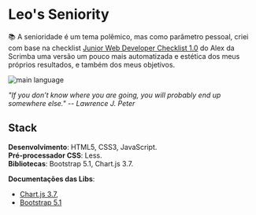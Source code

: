 # Leo's Seniority
📚 A senioridade é um tema polêmico, mas como parâmetro pessoal, criei com base na checklist [Junior Web Developer Checklist 1.0](https://www.notion.so/Junior-Web-Developer-Checklist-1-0-13f79e255d75430e97e6e99617cddb74) do Alex da Scrimba uma versão um pouco mais automatizada e estética dos meus próprios resultados, e também dos meus objetivos.

![main language](https://img.shields.io/badge/alt%20language-%F0%9F%87%BA%F0%9F%87%B8-lightgrey)  

_"If you don’t know where you are going, you will probably end up somewhere else." -- Lawrence J. Peter_

## Stack
**Desenvolvimento**: HTML5, CSS3, JavaScript.  
**Pré-processador CSS**: Less.  
**Bibliotecas**: Bootstrap 5.1, Chart.js 3.7.  

**Documentações das Libs**: 
* [Chart.js 3.7](https://www.chartjs.org/docs/3.7.0/),  
* [Bootstrap 5.1](https://getbootstrap.com/docs/5.1/getting-started/introduction/)  

